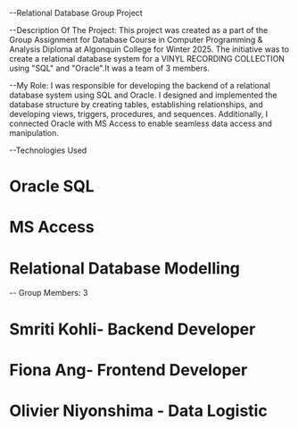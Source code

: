 --Relational Database Group Project 

--Description Of The Project: This project was created as a part of the Group Assignment for Database Course in Computer Programming & Analysis Diploma at Algonquin College 
for Winter 2025. The initiative was to create a relational database system for a VINYL RECORDING COLLECTION using "SQL" and "Oracle".It was a team of 3 members.

--My Role: I was responsible for developing the backend of a relational database system using SQL and Oracle. I designed and implemented the database structure 
by creating tables, establishing relationships, and developing views, triggers, procedures, and sequences. Additionally, I connected Oracle with MS Access to enable
seamless data access and manipulation.

--Technologies Used 
# Oracle SQL
# MS Access
# Relational Database Modelling

-- Group Members: 3
# Smriti Kohli- Backend Developer
# Fiona Ang- Frontend Developer
# Olivier Niyonshima - Data Logistic 
